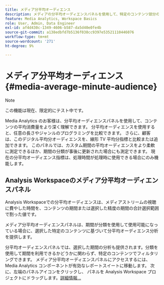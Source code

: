 ```yaml
---
title: メディア分平均オーディエンス
description: メディアの分平均オーディエンスパネルを使用して、特定のコンテンツ部分の分平均オーディエンスまたはカスタマイズされた期間の分平均オーディエンスを分析する方法を説明します。
feature: Media Analytics, Workspace Basics
role: User, Admin, Data Engineer
exl-id: af4d430c-1349-4606-b587-da5d40e0fe4b
source-git-commit: a138edbfd7b5136f038cc9397e53521110446076
workflow-type: tm+mt
source-wordcount: '271'
ht-degree: 9%

---
```


# メディア分平均オーディエンス {#media-average-minute-audience}

>[!NOTE]
>
>この機能は現在、限定的にテスト中です。


Media Analytics のお客様は、分平均オーディエンスパネルを使用して、コンテンツの平均消費量をより深く理解できます。 分平均オーディエンスを使用すると、任意の長さやジャンルのプログラミングを比較できます。 さらに、顧客は、このデジタル平均分オーディエンスを、線形 TV 平均分指標と比較または追加できます。 このパネルでは、カスタム期間の平均オーディエンスをより柔軟に測定できるほか、期間の分類が事後に更新された場合にも測定できます。 現在の分平均オーディエンス指標は、処理時間が処理時に使用できる場合にのみ機能します。

## Analysis Workspaceのメディア分平均オーディエンスパネル

Analysis Workspaceでの分平均オーディエンスは、メディアストリームの視聴に費やした時間を、コンテンツの期間または選択した精度の期間の合計選択範囲で割った値です。


メディア分平均オーディエンスパネルは、期間が分類を使用して使用可能になっている場合に、選択した特定のコンテンツに基づいて分平均オーディエンス分析を提供します。

分平均オーディエンスパネルでは、選択した期間の分析も提供されます。分類を使用して期間を利用できるかどうかに関わらず、特定のコンテンツでフィルタリングできます。 メディア分平均オーディエンスパネルにアクセスするには、Media Analytics コンポーネントが有効なレポートスイートに移動します。 次に、左端のパネルアイコンをクリックし、 パネルを Analysis Workspace プロジェクトにドラッグします。[詳細情報...](https://experienceleague.adobe.com/docs/analytics/analyze/analysis-workspace/panels/average-minute-audience-panel.html?lang=en)

<!-- ## DOES THIS APPLY Get Concurrent Viewers via Analytics Reporting API

REVISE You can also get concurrent viewer data for up to 1-month at a time at minute-level granularity using the Analytics Reporting API 2.0.  The reporting API uses the same definition of concurrent viewers as Analysis Workspace.  For more information see [_*Get concurrent viewers JSON report data with Analytics 2.0 APIs*_](/help/media-reports/media-default-reports/get-concurrent-json20.md). -->
